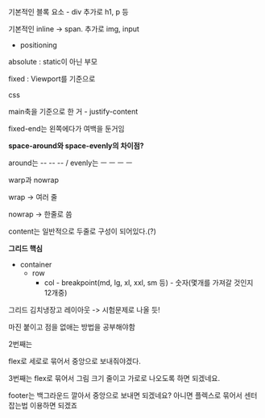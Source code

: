 기본적인 블록 요소 - div 추가로 h1, p 등

기본적인 inline -> span. 추가로 img, input



- positioning

absolute : static이 아닌 부모

fixed : Viewport를 기준으로





css

main축을 기준으로 한 거 - justify-content

fixed-end는 왼쪽에다가 여백을 둔거임

__space-around와 space-evenly의 차이점?__

around는 -- -- -- / evenly는 ㅡ ㅡ ㅡ ㅡ



warp과 nowrap

wrap -> 여러 줄

nowrap -> 한줄로 씀



content는 일반적으로 두줄로 구성이 되어있다.(?)



__그리드 핵심__

- container
  - row
    -  col - breakpoint(md, lg, xl, xxl, sm 등) - 숫자(몇개를 가져갈 것인지 12개중)

그리드 김치냉장고 레이아웃 -> 시험문제로 나올 듯!





마진 붙이고 점을 없애는 방법을 공부해야함



2번째는

flex로 세로로 묶어서 중앙으로 보내줘야겠다.



3번째는 flex로 묶어서 그림 크기 줄이고 가로로 나오도록 하면 되겠네요.



footer는 백그라운드 깔아서 중앙으로 보내면 되겠네요? 아니면 플렉스로 묶어서 센터 잡는법 이용하면 되겠죠